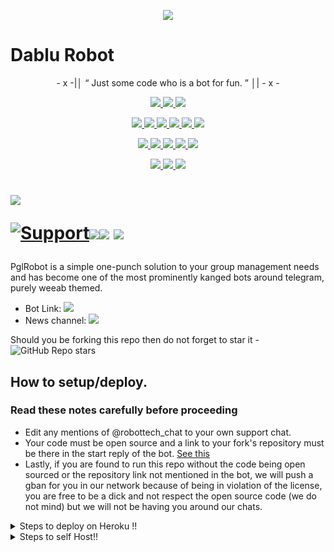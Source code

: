 <p align="center">
  <img src="https://telegra.ph/file/ad27e83709cf948f1f670.jpg">
</p>

# Dablu Robot

<p align="center">
- x -|│  “	Just some code who is a bot for fun. ”  │| - x -
</p>

<p align="center">
<a href="https://app.codacy.com/gh/IisGaurav/PglRobot?utm_source=github.com&utm_medium=referral&utm_content=IisGaurav/PglRobot&utm_campaign=Badge_Grade_Settings" alt="Codacy Badge">
<img src="https://api.codacy.com/project/badge/Grade/6141417ceaf84545bab6bd671503df51" /> </a>
<a href="https://github.com/iisgaurav/PglRobot" alt="Libraries.io dependency status for GitHub repo"> <img src="https://img.shields.io/librariesio/github/IisGaurav/PglRobot" /> </a>
<a href="http://hits.dwyl.com/IisGaurav/PglRobot" alt="HitCount"> <img src="http://hits.dwyl.com/IisGaurav/PglRobot.svg" /> </a>
</p>
<p align="center">
<a href="https://github.com/iisgaurav/PglRobot" alt="GitHub closed issues"> <img src="https://img.shields.io/github/issues-closed-raw/IisGaurav/PglRobot?style=flat&logo=github&color=success" /> </a>
<a href="https://github.com/iisgaurav/PglRobot" alt="GitHub commit activity"> <img src="https://img.shields.io/github/commit-activity/m/IisGaurav/PglRobot" /> </a>
<a href="https://github.com/iisgaurav/PglRobot/graphs/contributors" alt="GitHub contributors"> <img src="https://img.shields.io/github/contributors/IisGaurav/PglRobot?style=flat&logo=github" /> </a>
<a href="https://github.com/iisgaurav/PglRobot/network/members" alt="GitHub forks"> <img src="https://img.shields.io/github/forks/IisGaurav/PglRobot?label=Forks&logo=github" /> </a>
<a href="https://github.com/iisgaurav/PglRobot" alt="GitHub closed pull requests"> <img src="https://img.shields.io/github/issues-pr-closed-raw/IisGaurav/PglRobot?color=success" /> </a>
<a href="https://github.com/iisgaurav/PglRobot" alt="GitHub issues"> <img src="https://img.shields.io/github/issues-raw/IisGaurav/PglRobot?style=flat&logo=github&color=yellow" /> </a>
</p>
<p align="center">
<a href="https://github.com/iisgaurav/PglRobot" alt="GitHub release (latest by date including pre-releases)"> <img src="https://img.shields.io/github/v/release/IisGaurav/PglRobot?include_prereleases?style=flat&logo=github" /> </a>
<a href="https://www.python.org/" alt="made-with-python"> <img src="https://img.shields.io/badge/Made%20with-Python-1f425f.svg?style=flat&logo=python&color=blue" /> </a>
<a href="https://github.com/iisgaurav/PglRobot" alt="Docker!"> <img src="https://aleen42.github.io/badges/src/docker.svg" /> </a>
<a href="https://github.com/iisgaurav/PglRobot" alt="GitHub repo size"> <img src="https://img.shields.io/github/repo-size/IisGaurav/PglRobot" /> </a>
<a href="https://github.com/iisgaurav/PglRobot/blob/master/LICENSE" alt="GPLv3 license"> <img src="https://img.shields.io/badge/License-GPLv3-blue.svg" /> </a>
</p>
<p align="center">
<a href="https://t.me/PglRobotUpdates" alt="Telegram!"> <img src="https://aleen42.github.io/badges/src/telegram.svg" /> </a>
<a href="https://github.com/iisgaurav/PglRobot/graphs/commit-activity" alt="Maintenance"> <img src="https://img.shields.io/badge/Maintained%3F-yes-green.svg" /> </a>
<a href="https://makeapullrequest.com" alt="PRs Welcome"> <img src="https://img.shields.io/badge/PRs-welcome-brightgreen.svg?style=flat-square" /> </a>
</p>


# <p align="left"><a href="https://github.com/iisgaurav/PglRobot"><img src="https://github-readme-stats.vercel.app/api/pin?username=IisGaurav&show_icons=true&theme=dark&hide_border=true&repo=PglRobot"></a></p><p align="centre"><a href="https://t.me/AuraXSupport"> <img src="https://img.shields.io/badge/telegram-Support_Group-blue?style=social&logo=telegram" alt="Support" /></a><a href="https://github.com/iisgaurav/PglRobot/stargazers"><img src="https://img.shields.io/github/stars/IisGaurav/PglRobot?style=social"></a><a href="https://github.com/iisgaurav/PglRobot/fork"><img src="https://img.shields.io/github/forks/IisGaurav/PglRobot?label=Fork&logoColor=blue&style=social"></a> <a href="https://github.com/iisgaurav/PglRobot"><img src="https://img.shields.io/github/last-commit/IisGaurav/PglRobot?style=flat-square"></a></p>



PglRobot is a simple one-punch solution to your group management needs and has become one of the most prominently kanged bots around telegram, purely weeab themed.

* Bot Link:  <a href="https://t.me/Dablu_robot" alt="Dablu Robot"> <img src="https://img.shields.io/badge/%F0%9F%A4%96%20-PglRobot-blue" /> </a>
* News channel: <a  href="https://t.me/robottech_official" alt="Robot Updates"> <img  src="https://img.shields.io/badge/%F0%9F%92%A1-PglRobot%20Updates-9cf" /> </a>

Should you be forking this repo then do not forget to star it - <img alt="GitHub Repo stars" src="https://img.shields.io/github/stars/IisGaurav/PglRobot?color=white&label=%F0%9F%8C%9F%20star">


## How to setup/deploy.

### Read these notes carefully before proceeding 
 - Edit any mentions of @robottech_chat to your own support chat. 
 - Your code must be open source and a link to your fork's repository must be there in the start reply of the bot. [See this](https://github.com/shubham-king/dablu_robot)
 - Lastly, if you are found to run this repo without the code being open sourced or the repository link not mentioned in the bot, we will push a gban for you in our network because of being in violation of the license, you are free to be a dick and not respect the open source code (we do not mind) but we will not be having you around our chats.


<details>
  <summary>Steps to deploy on Heroku !! </summary>

```
Fill in all the details, Deploy!
Now go to https://dashboard.heroku.com/apps/(app-name)/resources ( Replace (app-name) with your app name )
REMEMBER: Turn on worker dyno (Don't worry It's free :D) & Webhook
Now send the bot /start, If it doesn't respond go to https://dashboard.heroku.com/apps/(app-name)/settings and remove webhook and port.
```

  [![Deploy](https://www.herokucdn.com/deploy/button.svg)](https://heroku.com/deploy?template=https://github.com/shubham-king/dablu_robot)

</details>  
<details>
  <summary>Steps to self Host!! </summary>

  ## Setting up the bot (Read this before trying to use!):
Please make sure to use python3.6, as I cannot guarantee everything will work as expected on older Python versions!
This is because markdown parsing is done by iterating through a dict, which is ordered by default in 3.6.

  ### Configuration

There are two possible ways of configuring your bot: a config.py file, or ENV variables.

The preferred version is to use a `config.py` file, as it makes it easier to see all your settings grouped together.
This file should be placed in your `PglRobot` folder, alongside the `__main__.py` file. 
This is where your bot token will be loaded from, as well as your database URI (if you're using a database), and most of 
your other settings.

It is recommended to import sample_config and extend the Config class, as this will ensure your config contains all 
defaults set in the sample_config, hence making it easier to upgrade.

An example `config.py` file could be:
```
from PglRobot.sample_config import Config

class Development(Config):
    OWNER_ID = 1100735944 # your telegram ID
    OWNER_USERNAME = "iisgaurav"  # your telegram username
    API_KEY = "your bot api key"  # your api key, as provided by the @botfather
    SQLALCHEMY_DATABASE_URI = 'postgresql://username:password@localhost:5432/database'  # sample db credentials
    JOIN_LOGGER = '-1234567890' # some group chat that your bot is a member of
    USE_JOIN_LOGGER = True
    DRAGONS = [18673980, 1100735944]  # List of id's for users which have sudo access to the bot.
    LOAD = []
    NO_LOAD = ['translation']
```

If you can't have a config.py file (EG on Heroku), it is also possible to use environment variables.
The following env variables are supported:
 - `ENV`: Setting this to ANYTHING will enable env variables

 - `TOKEN`: Your bot token, as a string.
 - `OWNER_ID`: An integer of consisting of your owner ID
 - `OWNER_USERNAME`: Your username

 - `DATABASE_URL`: Your database URL
 - `JOIN_LOGGER`: optional: a chat where your replied saved messages are stored, to stop people deleting their old 
 - `LOAD`: Space-separated list of modules you would like to load
 - `NO_LOAD`: Space-separated list of modules you would like NOT to load
 - `WEBHOOK`: Setting this to ANYTHING will enable webhooks when in env mode
 messages
 - `URL`: The URL your webhook should connect to (only needed for webhook mode)

 - `DRAGONS`: A space-separated list of user_ids which should be considered sudo users
 - `DEMONS`: A space-separated list of user_ids which should be considered support users (can gban/ungban,
 nothing else)
 - `WOLVES`: A space-separated list of user_ids which should be considered whitelisted - they can't be banned.
 - `DONATION_LINK`: Optional: link where you would like to receive donations.
 - `CERT_PATH`: Path to your webhook certificate
 - `PORT`: Port to use for your webhooks
 - `DEL_CMDS`: Whether to delete commands from users which don't have rights to use that command
 - `STRICT_GBAN`: Enforce gbans across new groups as well as old groups. When a gbanned user talks, he will be banned.
 - `WORKERS`: Number of threads to use. 8 is the recommended (and default) amount, but your experience may vary.
 __Note__ that going crazy with more threads wont necessarily speed up your bot, given the large amount of sql data 
 accesses, and the way python asynchronous calls work.
 - `BAN_STICKER`: Which sticker to use when banning people.
 - `ALLOW_EXCL`: Whether to allow using exclamation marks ! for commands as well as /.

  ### Python dependencies

Install the necessary Python dependencies by moving to the project directory and running:

`pip3 install -r requirements.txt`.

This will install all the necessary python packages.

  ### Database

If you wish to use a database-dependent module (eg: locks, notes, userinfo, users, filters, welcomes),
you'll need to have a database installed on your system. I use Postgres, so I recommend using it for optimal compatibility.

In the case of Postgres, this is how you would set up a database on a Debian/ubuntu system. Other distributions may vary.

- install postgresql:

`sudo apt-get update && sudo apt-get install postgresql`

- change to the Postgres user:

`sudo su - postgres`

- create a new database user (change YOUR_USER appropriately):

`createuser -P -s -e YOUR_USER`

This will be followed by you need to input your password.

- create a new database table:

`createdb -O YOUR_USER YOUR_DB_NAME`

Change YOUR_USER and YOUR_DB_NAME appropriately.

- finally:

`psql YOUR_DB_NAME -h YOUR_HOST YOUR_USER`

This will allow you to connect to your database via your terminal.
By default, YOUR_HOST should be 0.0.0.0:5432.

You should now be able to build your database URI. This will be:

`sqldbtype://username:pw@hostname:port/db_name`

Replace sqldbtype with whichever DB you're using (eg Postgres, MySQL, SQLite, etc)
repeat for your username, password, hostname (localhost?), port (5432?), and DB name.

  ## Modules
   ### Setting load order.

The module load order can be changed via the `LOAD` and `NO_LOAD` configuration settings.
These should both represent lists.

If `LOAD` is an empty list, all modules in `modules/` will be selected for loading by default.

If `NO_LOAD` is not present or is an empty list, all modules selected for loading will be loaded.

If a module is in both `LOAD` and `NO_LOAD`, the module will not be loaded - `NO_LOAD` takes priority.

   ### Creating your own modules.

Creating a module has been simplified as much as possible - but do not hesitate to suggest further simplification.

All that is needed is that your .py file is in the modules folder.

To add commands, make sure to import the dispatcher via

`from PglRobot import dispatcher`.

You can then add commands using the usual

`dispatcher.add_handler()`.

Assigning the `__help__` variable to a string describing this modules' available
commands will allow the bot to load it and add the documentation for
your module to the `/help` command. Setting the `__mod_name__` variable will also allow you to use a nicer, user-friendly name for a module.

The `__migrate__()` function is used for migrating chats - when a chat is upgraded to a supergroup, the ID changes, so 
it is necessary to migrate it in the DB.

The `__stats__()` function is for retrieving module statistics, eg number of users, number of chats. This is accessed 
through the `/stats` command, which is only available to the bot owner.

## Starting the bot.

Once you've set up your database and your configuration is complete, simply run the bat file(if on windows) or run (Linux):

`python3 -m PglRobot`

Note: the restart bat requires that User account control be disabled.

For queries or any issues regarding the bot please open an issue ticket or visit us at [PglRobot Support](https://t.me/PglRbotSupport)
## How to setup on Heroku 
For starters click on this button 

[![Deploy](https://www.herokucdn.com/deploy/button.svg)](https://heroku.com/deploy?template=https://github.com/iisgaurav/PglRobot.git) 


## CREDITS 📍
The bot is based on the work done by Gaurav. This repo was just revamped to suit an Anime-centric community. All original credits go to Paul and his dedication, Without his efforts, this fork would not have been possible!


Any other authorship/credits can be seen through the commits.


Should any be missing kindly let us know at  or simply submit a pull request on the readme.
